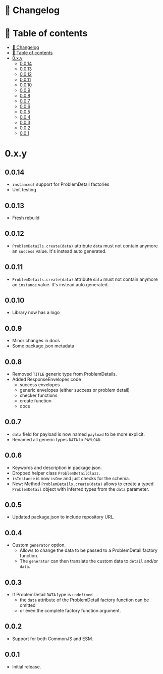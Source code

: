 # 📜 Changelog

# 📖 Table of contents

<!-- TOC -->
* [📜 Changelog](#-changelog)
* [📖 Table of contents](#-table-of-contents)
* [0.x.y](#0xy)
  * [0.0.14](#0014)
  * [0.0.13](#0013)
  * [0.0.12](#0012)
  * [0.0.11](#0011)
  * [0.0.10](#0010)
  * [0.0.9](#009)
  * [0.0.8](#008)
  * [0.0.7](#007)
  * [0.0.6](#006)
  * [0.0.5](#005)
  * [0.0.4](#004)
  * [0.0.3](#003)
  * [0.0.2](#002)
  * [0.0.1](#001)
<!-- TOC -->

# 0.x.y

## 0.0.14
- `instanceof` support for ProblemDetail factories
- Unit testing

## 0.0.13
- Fresh rebuild

## 0.0.12
- `ProblemDetails.create(data)` attribute `data` must not contain anymore an `success` value. It's instead auto generated.

## 0.0.11
- `ProblemDetails.create(data)` attribute `data` must not contain anymore an `instance` value. It's instead auto generated.

## 0.0.10
- Library now has a logo

## 0.0.9
- Minor changes in docs
- Some package.json metadata

## 0.0.8
- Removed `TITLE` generic type from ProblemDetails.
- Added ResponseEnvelopes code
  - success envelopes
  - generic envelopes (either success or problem detail)
  - checker functions
  - create function
  - docs

## 0.0.7
- `data` field for payload is now named `payload` to be more explicit.
- Renamed all generic types `DATA` to `PAYLOAD`.

## 0.0.6
- Keywords and description in package.json.
- Dropped helper class `ProblemDetailClazz`.
- `isInstance` is now `isOne` and just checks for the schema.
- New: Method `ProblemDetails.create(data)` allows to create a typed `ProblemDetail` object with inferred types from the `data` parameter.

## 0.0.5
- Updated package.json to include repository URL.

## 0.0.4
- Custom `generator` option.
    - Allows to change the data to be passed to a ProblemDetail factory function.
    - The `generator` can then translate the custom data to `detail` and/or `data`.

## 0.0.3
- If ProblemDetail `DATA` type is `undefined`
    - the `data` attribute of the ProblemDetail factory function can be omitted
    - or even the complete factory function argument.

## 0.0.2
- Support for both CommonJS and ESM.

## 0.0.1
- Initial release.